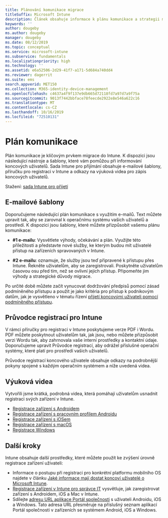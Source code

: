 ```yaml
---
title: Plánování komunikace migrace
titleSuffix: Microsoft Intune
description: Článek obsahuje informace k plánu komunikace a strategii migrace do Microsoft Intune.
keywords: ''
author: dougeby
ms.author: dougeby
manager: dougeby
ms.date: 08/12/2019
ms.topic: conceptual
ms.service: microsoft-intune
ms.subservice: fundamentals
ms.localizationpriority: high
ms.technology: ''
ms.assetid: e6a52506-2d29-41f7-a171-5d684a740dd4
ms.reviewer: dagerrit
ms.suite: ems
search.appverid: MET150
ms.collection: M365-identity-device-management
ms.openlocfilehash: c4637a4f9f137e9db665d72118fd7a97d7a9f75a
ms.sourcegitcommit: 9013f7442bbface78feecde2922e8e546a622c16
ms.translationtype: MT
ms.contentlocale: cs-CZ
ms.lasthandoff: 10/16/2019
ms.locfileid: "72510131"
---
```

# <a name="plan-communications"></a>Plán komunikace

Plán komunikace je klíčovým prvkem migrace do Intune. K dispozici jsou následující nástroje a šablony, které vám pomůžou při informování koncových uživatelů. Sada Intune pro přijímání obsahuje e-mailové šablony, příručku pro registraci v Intune a odkazy na výuková videa pro zápis koncových uživatelů.  

Stažení: [sada Intune pro přijetí](https://aka.ms/IntuneAdoptionKit)

## <a name="email-templates"></a>E-mailové šablony

Doporučujeme následující plán komunikace s využitím e-mailů. Text můžete upravit tak, aby se zarovnal k operačnímu systému vašich uživatelů a prostředí. K dispozici jsou šablony, které můžete přizpůsobit vašemu plánu komunikace:

- **#1 e-mailu**: Vysvětlete výhody, očekávání a plán. Využijte této příležitosti a představte nové služby, ke kterým budou mít uživatelé přístup na zařízeních spravovaných v Intune.

- **#2 e-mailu**: oznamuje, že služby jsou teď připravené k přístupu přes Intune. Řekněte uživatelům, aby se zaregistrovali. Poskytněte uživatelům časovou osu před tím, než se ovlivní jejich přístup. Připomeňte jim výhody a strategické důvody migrace.

Po určité době můžete začít vynucovat dodržování předpisů pomocí zásad podmíněného přístupu a použít je jako kritéria pro přístup k podnikovým datům, jak je vysvětleno v tématu řízení [přijetí koncovými uživateli pomocí podmíněného přístupu](migration-guide-drive-adoption.md).

## <a name="intune-enrollment-guide"></a>Průvodce registrací pro Intune

V rámci příručky pro registraci v Intune poskytujeme verze PDF i Wordu. PDF můžete poskytnout uživatelům tak, jak jsou, nebo můžete přizpůsobit verzi Wordu tak, aby zahrnovala vaše interní prostředky a kontaktní údaje. Doporučujeme upravit Průvodce registrací, aby odrážel příslušné operační systémy, které platí pro prostředí vašich uživatelů.

Průvodce registrací koncového uživatele obsahuje odkazy na podrobnější pokyny spojené s každým operačním systémem a níže uvedená videa.

## <a name="instructional-videos"></a>Výuková videa

Vytvořili jsme krátká, podrobná videa, která pomáhají uživatelům usnadnit registraci svých zařízení v Intune.

- [Registrace zařízení s Androidem](https://www.youtube.com/watch?v=k0Q_sGLSx6o&t=1s)
- [Registrace zařízení s pracovním profilem Androidu](https://www.youtube.com/watch?v=9Dl8HsGk4tI&t=3s)
- [Registrace zařízení s iOSem](https://www.youtube.com/watch?v=mJyv6YcHi7c)
- [Registrace zařízení s macOS](https://www.youtube.com/watch?v=Pa2pfhwq_yk)
- [Registrace Windows](https://www.youtube.com/watch?v=TKQxEckBHiE)

## <a name="next-steps"></a>Další kroky

Intune obsahuje další prostředky, které můžete použít ke zvýšení úrovně registrace zařízení uživateli:

- Informace o postupu při registraci pro konkrétní platformu mobilního OS najdete v článku [Jaké informace mají dostat koncoví uživatelé o Microsoft Intune](end-user-educate.md).
- [Registrace zařízení v Intune pro správce IT](../enrollment/device-enrollment.md) vysvětluje, jak zaregistrovat zařízení s Androidem, iOS a Mac v Intune.
- Sdílejte [adresu URL aplikace Portál společnosti](http://go.microsoft.com/fwlink/?LinkID=396941) s uživateli Androidu, iOS a Windows. Tato adresa URL přesměruje na příslušný seznam aplikací Portál společnosti v zařízeních se systémem Android, iOS a Windows.
